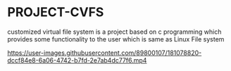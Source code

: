 # PROJECT-CVFS
customized virtual file system is a project based on c programming which provides some functionality to the user which is same as Linux File system


https://user-images.githubusercontent.com/89800107/181078820-dccf84e8-6a06-4742-b7fd-2e7ab4dc77f6.mp4

